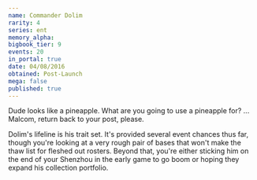```yaml
---
name: Commander Dolim
rarity: 4
series: ent
memory_alpha:
bigbook_tier: 9
events: 20
in_portal: true
date: 04/08/2016
obtained: Post-Launch
mega: false
published: true
---
```


Dude looks like a pineapple. What are you going to use a pineapple for? ... Malcom, return back to your post, please.

Dolim's lifeline is his trait set. It's provided several event chances thus far, though you're looking at a very rough pair of bases that won't make the thaw list for fleshed out rosters. Beyond that, you're either sticking him on the end of your Shenzhou in the early game to go boom or hoping they expand his collection portfolio.
